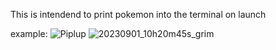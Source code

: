 This is intendend to print pokemon into the terminal on launch

example:
![Piplup](https://github.com/Turtlemaster13/asciiTerminalPrinter/assets/104543638/a89c0827-50a7-4569-a238-e07106190b15)
![20230901_10h20m45s_grim](https://github.com/Turtlemaster13/asciiTerminalPrinter/assets/104543638/1b53bfcd-ece5-4244-83e0-d2eaff72f8fc)
